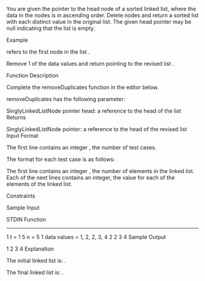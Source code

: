 You are given the pointer to the head node of a sorted linked list, where the data in the nodes is in ascending order. Delete nodes and return a sorted list with each distinct value in the original list. The given head pointer may be null indicating that the list is empty.

Example

 refers to the first node in the list .

Remove 1 of the  data values and return  pointing to the revised list .

Function Description

Complete the removeDuplicates function in the editor below.

removeDuplicates has the following parameter:

SinglyLinkedListNode pointer head: a reference to the head of the list
Returns

SinglyLinkedListNode pointer: a reference to the head of the revised list
Input Format

The first line contains an integer , the number of test cases.

The format for each test case is as follows:

The first line contains an integer , the number of elements in the linked list.
Each of the next  lines contains an integer, the  value for each of the elements of the linked list.

Constraints

Sample Input

STDIN   Function
-----   --------
1       t = 1
5       n = 5
1       data values = 1, 2, 2, 3, 4
2
2
3
4
Sample Output

1 2 3 4 
Explanation

The initial linked list is: .

The final linked list is: .